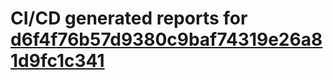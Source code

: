 # CI/CD generated reports for [d6f4f76b57d9380c9baf74319e26a81d9fc1c341](https://github.com/hydephp/develop/commit/d6f4f76b57d9380c9baf74319e26a81d9fc1c341)

